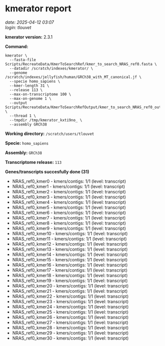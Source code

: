 # kmerator report
*date: 2025-04-12 03:07*  
*login: tlouvet*

**kmerator version:** 2.3.1

**Command:**

```
kmerator \
  --fasta-file Scripts/RecreateData/KmerToSearchRef/kmer_to_search_NRAS_ref0.fasta \
  --datadir /scratch/indexes/kmerator/ \
  --genome /scratch/indexes/jellyfish/human/GRCh38_with_MT_canonical.jf \
  --specie homo_sapiens \
  --kmer-length 31 \
  --release 113 \
  --max-on-transcriptome 100 \
  --max-on-genome 1 \
  --output Scripts/RecreateData/KmerToSearchRefOutput/kmer_to_search_NRAS_ref0_output \
  --thread 1 \
  --tmpdir /tmp/kmerator_kxti9no_ \
  --assembly GRCh38
```

**Working directory:** `/scratch/users/tlouvet`

**Specie:** `homo_sapiens`

**Assembly:** `GRCh38`

**Transcriptome release:** `113`

**Genes/transcripts succesfully done (31)**

- NRAS_ref0_kmer0 - kmers/contigs: 1/1 (level: transcript)
- NRAS_ref0_kmer1 - kmers/contigs: 1/1 (level: transcript)
- NRAS_ref0_kmer2 - kmers/contigs: 1/1 (level: transcript)
- NRAS_ref0_kmer3 - kmers/contigs: 1/1 (level: transcript)
- NRAS_ref0_kmer4 - kmers/contigs: 1/1 (level: transcript)
- NRAS_ref0_kmer5 - kmers/contigs: 1/1 (level: transcript)
- NRAS_ref0_kmer6 - kmers/contigs: 1/1 (level: transcript)
- NRAS_ref0_kmer7 - kmers/contigs: 1/1 (level: transcript)
- NRAS_ref0_kmer8 - kmers/contigs: 1/1 (level: transcript)
- NRAS_ref0_kmer9 - kmers/contigs: 1/1 (level: transcript)
- NRAS_ref0_kmer10 - kmers/contigs: 1/1 (level: transcript)
- NRAS_ref0_kmer11 - kmers/contigs: 1/1 (level: transcript)
- NRAS_ref0_kmer12 - kmers/contigs: 1/1 (level: transcript)
- NRAS_ref0_kmer13 - kmers/contigs: 1/1 (level: transcript)
- NRAS_ref0_kmer14 - kmers/contigs: 1/1 (level: transcript)
- NRAS_ref0_kmer15 - kmers/contigs: 1/1 (level: transcript)
- NRAS_ref0_kmer16 - kmers/contigs: 1/1 (level: transcript)
- NRAS_ref0_kmer17 - kmers/contigs: 1/1 (level: transcript)
- NRAS_ref0_kmer18 - kmers/contigs: 1/1 (level: transcript)
- NRAS_ref0_kmer19 - kmers/contigs: 1/1 (level: transcript)
- NRAS_ref0_kmer20 - kmers/contigs: 1/1 (level: transcript)
- NRAS_ref0_kmer21 - kmers/contigs: 1/1 (level: transcript)
- NRAS_ref0_kmer22 - kmers/contigs: 1/1 (level: transcript)
- NRAS_ref0_kmer23 - kmers/contigs: 1/1 (level: transcript)
- NRAS_ref0_kmer24 - kmers/contigs: 1/1 (level: transcript)
- NRAS_ref0_kmer25 - kmers/contigs: 1/1 (level: transcript)
- NRAS_ref0_kmer26 - kmers/contigs: 1/1 (level: transcript)
- NRAS_ref0_kmer27 - kmers/contigs: 1/1 (level: transcript)
- NRAS_ref0_kmer28 - kmers/contigs: 1/1 (level: transcript)
- NRAS_ref0_kmer29 - kmers/contigs: 1/1 (level: transcript)
- NRAS_ref0_kmer30 - kmers/contigs: 1/1 (level: transcript)
